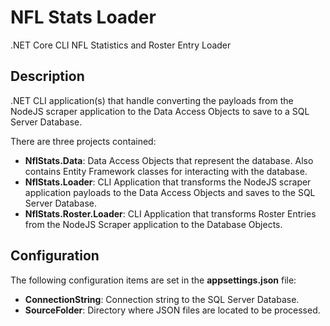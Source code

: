 # NFL Stats Loader
.NET Core CLI NFL Statistics and Roster Entry Loader

## Description

.NET CLI application(s) that handle converting the payloads from the NodeJS scraper application to the Data Access Objects to save to a SQL Server Database.

There are three projects contained:

* __NflStats.Data__: Data Access Objects that represent the database.  Also contains Entity Framework classes for interacting with the database.
* __NflStats.Loader__: CLI Application that transforms the NodeJS scraper application payloads to the Data Access Objects and saves to the SQL Server Database.
* __NflStats.Roster.Loader__: CLI Application that transforms Roster Entries from the NodeJS Scraper application to the Database Objects.

## Configuration

The following configuration items are set in the __appsettings.json__ file:

* __ConnectionString__: Connection string to the SQL Server Database.
* __SourceFolder__: Directory where JSON files are located to be processed.
